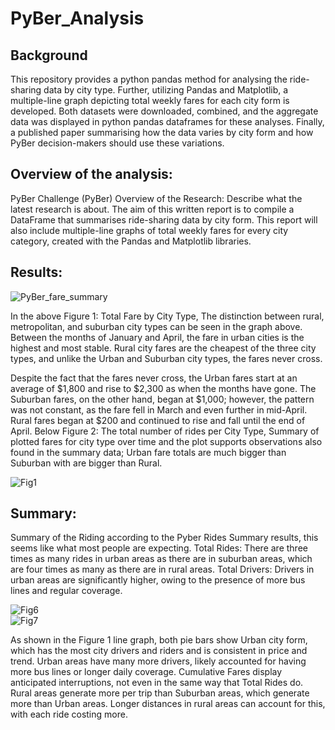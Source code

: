 # PyBer_Analysis

## Background

This repository provides a python pandas method for analysing the ride-sharing data by city type. Further, utilizing Pandas and Matplotlib, a multiple-line graph depicting total weekly fares for each city form is developed. Both datasets were downloaded, combined, and the aggregate data was displayed in python pandas dataframes for these analyses. Finally, a published paper summarising how the data varies by city form and how PyBer decision-makers should use these variations.

## Overview of the analysis:

PyBer Challenge (PyBer) Overview of the Research: Describe what the latest research is about. The aim of this written report is to compile a DataFrame that summarises ride-sharing data by city form. This report will also include multiple-line graphs of total weekly fares for every city category, created with the Pandas and Matplotlib libraries.

## Results:

![PyBer_fare_summary](https://user-images.githubusercontent.com/82549869/119391210-151bde00-bc9c-11eb-8398-16fefda01f3d.png)

In the above Figure 1: Total Fare by City Type, The distinction between rural, metropolitan, and suburban city types can be seen in the graph above. Between the months of January and April, the fare in urban cities is the highest and most stable. Rural city fares are the cheapest of the three city types, and unlike the Urban and Suburban city types, the fares never cross.

Despite the fact that the fares never cross, the Urban fares start at an average of $1,800 and rise to $2,300 as when the months have gone. The Suburban fares, on the other hand, began at $1,000; however, the pattern was not constant, as the fare fell in March and even further in mid-April. Rural fares began at $200 and continued to rise and fall until the end of April. Below Figure 2: The total number of rides per City Type, Summary of plotted fares for city type over time and the plot supports observations also found in the summary data; Urban fare totals are much bigger than Suburban with are bigger than Rural. 

![Fig1](https://user-images.githubusercontent.com/82549869/119392312-92941e00-bc9d-11eb-885e-71a0b3d76945.png)

## Summary: 

Summary of the Riding according to the Pyber Rides Summary results, this seems like what most people are expecting. Total Rides: There are three times as many rides in urban areas as there are in suburban areas, which are four times as many as there are in rural areas. Total Drivers: Drivers in urban areas are significantly higher, owing to the presence of more bus lines and regular coverage.

![Fig6](https://user-images.githubusercontent.com/82549869/119392468-ca02ca80-bc9d-11eb-8dfd-0436b0bc9145.png)                      
![Fig7](https://user-images.githubusercontent.com/82549869/119392484-cec77e80-bc9d-11eb-9d69-6b17d1d7f4e2.png)

As shown in the Figure 1 line graph, both pie bars show Urban city form, which has the most city drivers and riders and is consistent in price and trend. Urban areas have many more drivers, likely accounted for having more bus lines or longer daily coverage.
Cumulative Fares display anticipated interruptions, not even in the same way that Total Rides do. Rural areas generate more per trip than Suburban areas, which generate more than Urban areas. Longer distances in rural areas can account for this, with each ride costing more.
